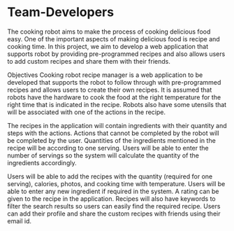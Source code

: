 # Team-Developers
The cooking robot aims to make the process of cooking delicious food easy. One of the important aspects of making delicious food is recipe and cooking time. In this project, we aim to develop a web application that supports robot by providing pre-programmed recipes and also allows users to add custom recipes and share them with their friends.

 Objectives
Cooking robot recipe manager is a web application to be developed that supports the robot to follow through with pre-programmed recipes and allows users to create their own recipes. It is assumed that robots have the hardware to cook the food at the right temperature for the right time that is indicated in the recipe. Robots also have some utensils that will be associated with one of the actions in the recipe.

 

The recipes in the application will contain ingredients with their quantity and steps with the actions. Actions that cannot be completed by the robot will be completed by the user.  Quantities of the ingredients mentioned in the recipe will be according to one serving. Users will be able to enter the number of servings so the system will calculate the quantity of the ingredients accordingly.

 

Users will be able to add the recipes with the quantity (required for one serving), calories, photos, and cooking time with temperature. Users will be able to enter any new ingredient if required in the system. A rating can be given to the recipe in the application. Recipes will also have keywords to filter the search results so users can easily find the required recipe. Users can add their profile and share the custom recipes with friends using their email id.
